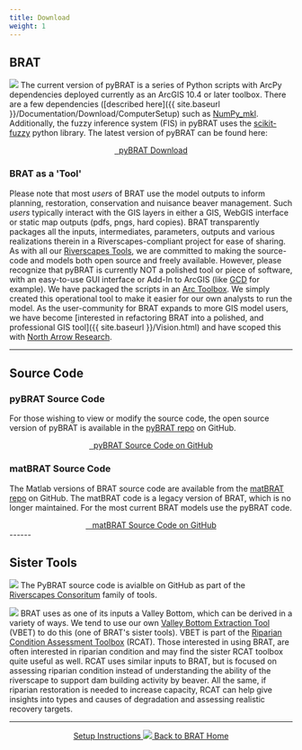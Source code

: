 ```yaml
---
title: Download
weight: 1
---
```


## BRAT

<a href="http://brat.riverscapes.xyz"><img class="float-right" src="{{ site.baseurl }}/assets/images/BRAT_Logo-wGrayTxt.png"></a> The current version of pyBRAT is a series of Python scripts with ArcPy dependencies deployed currently as an ArcGIS 10.4 or later toolbox. There are a few dependencies ([described here]({{ site.baseurl }}/Documentation/Download/ComputerSetup) such as [NumPy_mkl](https://www.lfd.uci.edu/~gohlke/pythonlibs/#numpy). Additionally, the fuzzy inference system (FIS) in pyBRAT uses the [scikit-fuzzy](https://pypi.python.org/pypi/scikit-fuzzy) python library. The latest version of pyBRAT can be found here:

<div align="center">
	<a class="button large" href="https://github.com/Riverscapes/pyBRAT/releases/latest">
	    <i class="fa fa-download"></i>
	    &nbsp;&nbsp;pyBRAT Download</a>
</div>

### BRAT as a 'Tool'
Please note that most *users* of BRAT use the model outputs to inform planning, restoration, conservation and nuisance beaver management. Such *users* typically interact with the GIS layers in either a GIS, WebGIS interface or static map outputs (pdfs, pngs, hard copies). BRAT transparently packages all the inputs, intermediates, parameters, outputs and various realizations therein in a Riverscapes-compliant project for ease of sharing. As with all our [Riverscapes Tools](http://riverscapes.xyz/rc-tools.html), we are committed to making the source-code and models both open source and freely available. However, please recognize that pyBRAT is currently NOT a polished tool or piece of software, with an easy-to-use GUI interface or Add-In to ArcGIS (like [GCD](http://gcd.riverscapes.xyz/) for example). We have packaged the scripts in an [Arc Toolbox](https://desktop.arcgis.com/en/arcmap/10.4/analyze/managing-tools-and-toolboxes/a-quick-tour-of-managing-tools-and-toolboxes.htm). We simply created this operational tool to make it easier for our own analysts to run the model. As the user-community for BRAT expands to more GIS model users, we have become [interested in refactoring BRAT into a polished, and professional GIS tool]({{ site.baseurl }}/Vision.html) and have scoped this with [North Arrow Research](http://northarrowresearch.com).   <a href="{{ site.baseurl }}/support.html"><i class="fa fa-battery-empty"></i></a>

------

## Source Code
### pyBRAT Source Code


For those wishing to view or modify the source code, the open source version of pyBRAT is available in the [pyBRAT repo](https://github.com/Riverscapes/pyBRAT) on GitHub. 

<div align="center">
	<a class="hollow button" href="https://github.com/Riverscapes/pyBRAT"> <i class="fa fa-file-code-o"></i>&nbsp;&nbsp;pyBRAT Source Code on GitHub <i class="fa fa-github"></i></a>
</div>

### matBRAT Source Code
The Matlab versions of BRAT source code are available from the [matBRAT repo](https://github.com/Riverscapes/matBRAT) on GitHub.  The matBRAT code is a legacy version of BRAT, which is no longer maintained.  For the most current BRAT models use the pyBRAT code.

<div align="center">
	<a class="hollow button" href="https://github.com/Riverscapes/matBRAT"> <i class="fa fa-github"></i>&nbsp;&nbsp; matBRAT Source Code on GitHub </a>
</div>
------

## Sister Tools

<a href="http://riverscapes.xyz"><img class="float-left" src="{{ site.baseurl }}/assets/images/logos/RiverscapesConsortium_Logo_Black_BHS_200w.png"></a>
The PyBRAT source code is avialble on GitHub as part of the [Riverscapes Consoritum](http://https://github.com/Riverscapes) family of tools. 

<a href="http://rcat.riverscapes.xyz"><img class="float-right" src="{{ site.baseurl }}/assets/images/RCAT_Logo-wTxt.png"></a>
BRAT uses as one of its inputs a Valley Bottom, which can be derived in a variety of ways. We tend to use our own [Valley Bottom Extraction Tool](http://rcat.riverscapes.xyz/Documentation/Version_1.0/VBET.html) (VBET) to do this (one of BRAT's sister tools). VBET is part of the [Riparian Condition Assessment Toolbox](http://rcat.riverscapes.xyz) (RCAT).  Those interested in using BRAT, are often interested in riparian condition and may find the sister RCAT toolbox quite useful as well. RCAT uses similar inputs to BRAT, but is focused on assessing riparian condition instead of understanding the ability of the riverscape to support dam building activity by beaver. All the same, if riparian restoration is needed to increase capacity, RCAT can help give insights into types and causes of degradation and assessing realistic recovery targets. 

------
<div align="center">
	<a class="hollow button" href="{{ site.baseurl }}/Documentation/Download/ComputerSetup"><i class="fa fa-info-circle"></i> Setup Instructions </a>
	<a class="hollow button" href="{{ site.baseurl }}/"><img src="{{ site.baseurl }}/assets/images/favicons/favicon-16x16.png">  Back to BRAT Home </a>  
</div>

